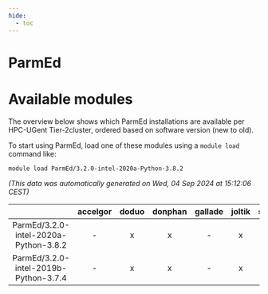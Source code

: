 ```yaml
---
hide:
  - toc
---
```


ParmEd
======

# Available modules


The overview below shows which ParmEd installations are available per HPC-UGent Tier-2cluster, ordered based on software version (new to old).

To start using ParmEd, load one of these modules using a `module load` command like:

```shell
module load ParmEd/3.2.0-intel-2020a-Python-3.8.2
```

*(This data was automatically generated on Wed, 04 Sep 2024 at 15:12:06 CEST)*  

| |accelgor|doduo|donphan|gallade|joltik|shinx|skitty|
| :---: | :---: | :---: | :---: | :---: | :---: | :---: | :---: |
|ParmEd/3.2.0-intel-2020a-Python-3.8.2|-|x|x|-|x|-|x|
|ParmEd/3.2.0-intel-2019b-Python-3.7.4|-|x|x|-|x|-|x|
